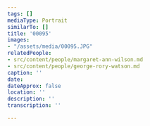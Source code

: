 ```yaml
---
tags: []
mediaType: Portrait
similarTo: []
title: '00095'
images:
- "/assets/media/00095.JPG"
relatedPeople:
- src/content/people/margaret-ann-wilson.md
- src/content/people/george-rory-watson.md
caption: ''
date: 
dateApprox: false
location: ''
description: ''
transcription: ''

---
```

